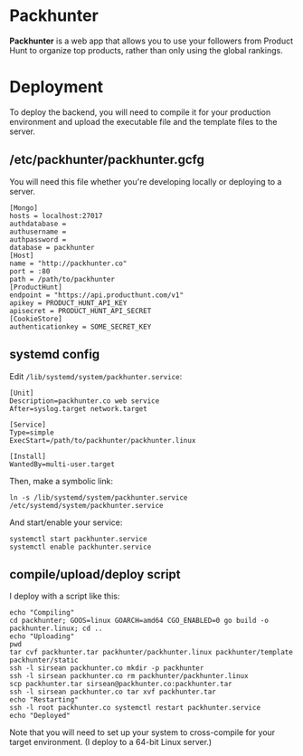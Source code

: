 Packhunter
===========

**Packhunter** is a web app that allows you to use your followers from Product Hunt to organize top products, rather than only using the global rankings.

# Deployment

To deploy the backend, you will need to compile it for your production environment and upload the executable file and the template files to the server.

## /etc/packhunter/packhunter.gcfg

You will need this file whether you're developing locally or deploying to a server.

```
[Mongo]
hosts = localhost:27017
authdatabase =
authusername =
authpassword =
database = packhunter
[Host]
name = "http://packhunter.co"
port = :80
path = /path/to/packhunter
[ProductHunt]
endpoint = "https://api.producthunt.com/v1"
apikey = PRODUCT_HUNT_API_KEY
apisecret = PRODUCT_HUNT_API_SECRET
[CookieStore]
authenticationkey = SOME_SECRET_KEY
```

## systemd config

Edit `/lib/systemd/system/packhunter.service`:

```
[Unit]
Description=packhunter.co web service
After=syslog.target network.target

[Service]
Type=simple
ExecStart=/path/to/packhunter/packhunter.linux

[Install]
WantedBy=multi-user.target
```

Then, make a symbolic link:

```
ln -s /lib/systemd/system/packhunter.service /etc/systemd/system/packhunter.service
```

And start/enable your service:

```
systemctl start packhunter.service
systemctl enable packhunter.service
```

## compile/upload/deploy script

I deploy with a script like this:

```
echo "Compiling"
cd packhunter; GOOS=linux GOARCH=amd64 CGO_ENABLED=0 go build -o packhunter.linux; cd ..
echo "Uploading"
pwd
tar cvf packhunter.tar packhunter/packhunter.linux packhunter/template packhunter/static
ssh -l sirsean packhunter.co mkdir -p packhunter
ssh -l sirsean packhunter.co rm packhunter/packhunter.linux
scp packhunter.tar sirsean@packhunter.co:packhunter.tar
ssh -l sirsean packhunter.co tar xvf packhunter.tar
echo "Restarting"
ssh -l root packhunter.co systemctl restart packhunter.service
echo "Deployed"

```

Note that you will need to set up your system to cross-compile for your target environment. (I deploy to a 64-bit Linux server.)

